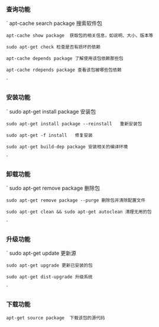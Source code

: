 ### 查询功能
`
	apt-cache search package 搜索软件包

	apt-cache show package  获取包的相关信息，如说明、大小、版本等

	sudo apt-get check 检查是否有损坏的依赖

	apt-cache depends package 了解使用该包依赖那些包

	apt-cache rdepends package 查看该包被哪些包依赖
`

### 安装功能
`
	sudo apt-get install package 安装包

	sudo apt-get install package --reinstall   重新安装包

	sudo apt-get -f install   修复安装

	sudo apt-get build-dep package 安装相关的编译环境
`

### 卸载功能
`
	sudo apt-get remove package 删除包

	sudo apt-get remove package --purge 删除包并清除配置文件
	 
	sudo apt-get clean && sudo apt-get autoclean 清理无用的包
`

### 升级功能
`
	sudo apt-get update  更新源

	sudo apt-get upgrade 更新已安装的包

	sudo apt-get dist-upgrade 升级系统
`

### 下载功能
`
	apt-get source package  下载该包的源代码
`
